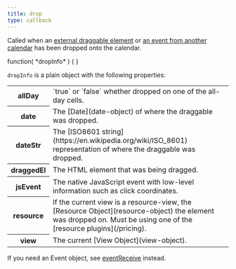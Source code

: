 ```yaml
---
title: drop
type: callback
---
```


Called when an [external draggable element](external-dragging) or [an event from another calendar](other-calendar-dragging) has been dropped onto the calendar.

<div class='spec' markdown='1'>
function( *dropInfo* ) { }
</div>

`dropInfo` is a plain object with the following properties:

<table>

<tr>
<th>allDay</th>
<td markdown='1'>
`true` or `false` whether dropped on one of the all-day cells.
</td>
</tr>

<tr>
<th>date</th>
<td markdown='1'>
The [Date](date-object) of where the draggable was dropped.
</td>
</tr>

<tr>
<th>dateStr</th>
<td markdown='1'>
The [ISO8601 string](https://en.wikipedia.org/wiki/ISO_8601) representation of where the draggable was dropped.
</td>
</tr>

<tr>
<th>draggedEl</th>
<td markdown='1'>
The HTML element that was being dragged.
</td>
</tr>

<tr>
<th>jsEvent</th>
<td markdown='1'>
The native JavaScript event with low-level information such as click coordinates.
</td>
</tr>

<tr>
<th>resource</th>
<td markdown='1'>
If the current view is a resource-view, the [Resource Object](resource-object) the element was dropped on. Must be using one of the [resource plugins](/pricing).
</td>
</tr>

<tr>
<th>view</th>
<td markdown='1'>
The current [View Object](view-object).
</td>
</tr>

</table>

If you need an Event object, see [eventReceive](eventReceive) instead.
